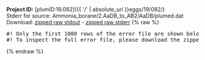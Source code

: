 **Project ID:** [plumID:19.082]({{ '/' | absolute_url }}eggs/19/082/)  
Stderr for source:  Ammonia_borane/2.AaDB_to_AB2/AaDB/plumed.dat   
Download: [zipped raw stdout](plumed.dat.plumed_master.stdout.txt.zip) - [zipped raw stderr](plumed.dat.plumed_master.stderr.txt.zip) 
{% raw %}
<pre>
#! Only the first 1000 rows of the error file are shown below
#! To inspect the full error file, please download the zipped raw stderr file above
</pre>
{% endraw %}
